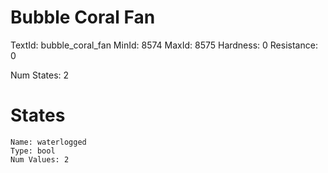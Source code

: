 # Bubble Coral Fan
TextId: bubble_coral_fan
MinId: 8574
MaxId: 8575
Hardness: 0
Resistance: 0

Num States: 2
# States
```
Name: waterlogged
Type: bool
Num Values: 2
```
